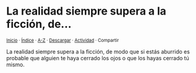 # La realidad siempre supera a la ficción, de...
<sup>[Inicio](../../../../index.md) · [Índice](../../../../indices/apotegmas.md) · [A-Z](../../../../indices/alfabetico.md) · <a href="../../../../¶¶¶" download="jucardus-¶¶¶">Descargar</a> · [Actividad](../../../../indices/actividad.md) · Compartir</sup>

La realidad siempre supera a la ficción, de modo que si estás aburrido es probable que alguien te haya cerrado los ojos o que los hayas cerrado tú mismo.
